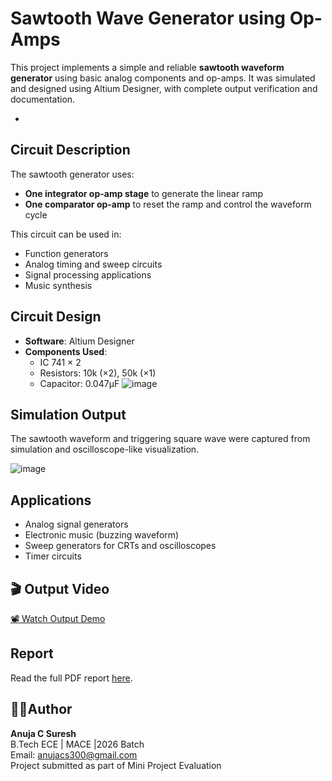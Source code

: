 # Sawtooth Wave Generator using Op-Amps

This project implements a simple and reliable **sawtooth waveform generator** using basic analog components and op-amps. It was simulated and designed using Altium Designer, with complete output verification and documentation.

-
##  Circuit Description

The sawtooth generator uses:
- **One integrator op-amp stage** to generate the linear ramp
- **One comparator op-amp** to reset the ramp and control the waveform cycle

This circuit can be used in:
- Function generators
- Analog timing and sweep circuits
- Signal processing applications
- Music synthesis



##  Circuit Design

- **Software**: Altium Designer
- **Components Used**:
  - IC 741 × 2
  - Resistors: 10k (×2), 50k (×1)
  - Capacitor: 0.047µF
    ![image](https://github.com/user-attachments/assets/b0313a6e-952c-4290-af1d-edab6708231c)


##  Simulation Output

The sawtooth waveform and triggering square wave were captured from simulation and oscilloscope-like visualization.

![image](https://github.com/user-attachments/assets/b868e30e-cbcd-48ad-8a4e-fdf65ba443f1)

##  Applications

- Analog signal generators
- Electronic music (buzzing waveform)
- Sweep generators for CRTs and oscilloscopes
- Timer circuits



## 🎬 Output Video

[📽️ Watch Output Demo](https://drive.google.com/file/d/1MK8ygKybM_imsj6V5xepAxmfbCXDoV99/view?usp=sharing)




## Report

Read the full PDF report [here](Sawtooth_Wave_Report(1).pdf).


## 🙋‍♀Author

**Anuja C Suresh**  
B.Tech ECE | MACE |2026 Batch  
Email: anujacs300@gmail.com  
Project submitted as part of Mini Project Evaluation  
